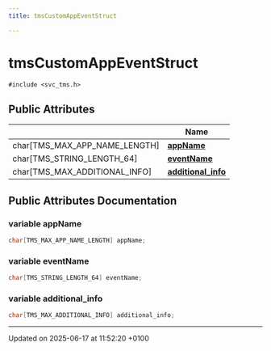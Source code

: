 ```yaml
---
title: tmsCustomAppEventStruct

---
```


# tmsCustomAppEventStruct






`#include <svc_tms.h>`

## Public Attributes

|                | Name           |
| -------------- | -------------- |
| char[TMS_MAX_APP_NAME_LENGTH] | **[appName](structtms_custom_app_event_struct.md#variable-appname)**  |
| char[TMS_STRING_LENGTH_64] | **[eventName](structtms_custom_app_event_struct.md#variable-eventname)**  |
| char[TMS_MAX_ADDITIONAL_INFO] | **[additional_info](structtms_custom_app_event_struct.md#variable-additional-info)**  |

## Public Attributes Documentation

### variable appName

```cpp
char[TMS_MAX_APP_NAME_LENGTH] appName;
```


### variable eventName

```cpp
char[TMS_STRING_LENGTH_64] eventName;
```


### variable additional_info

```cpp
char[TMS_MAX_ADDITIONAL_INFO] additional_info;
```


-------------------------------

Updated on 2025-06-17 at 11:52:20 +0100